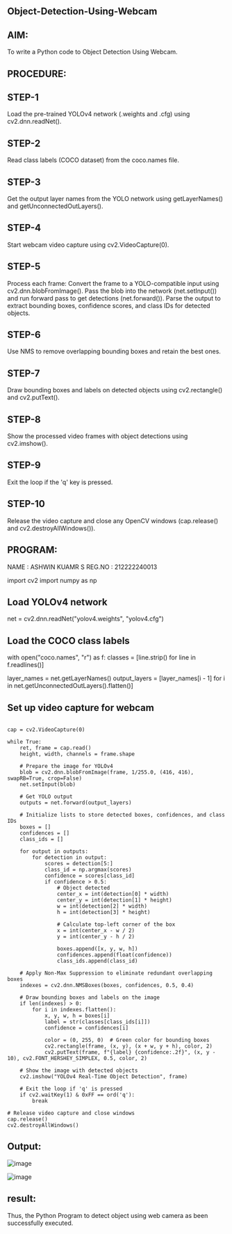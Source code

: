 ## Object-Detection-Using-Webcam
## AIM:
To write a Python code to Object Detection Using Webcam.

## PROCEDURE:
## STEP-1 

Load the pre-trained YOLOv4 network (.weights and .cfg) using cv2.dnn.readNet().

## STEP-2
Read class labels (COCO dataset) from the coco.names file.

## STEP-3
Get the output layer names from the YOLO network using getLayerNames() and getUnconnectedOutLayers().

## STEP-4
Start webcam video capture using cv2.VideoCapture(0).

## STEP-5 
Process each frame:
Convert the frame to a YOLO-compatible input using cv2.dnn.blobFromImage(). 
Pass the blob into the network (net.setInput()) and run forward pass to get detections (net.forward()). 
Parse the output to extract bounding boxes, confidence scores, and class IDs for detected objects. 
## STEP-6 
Use NMS to remove overlapping bounding boxes and retain the best ones.

## STEP-7 
Draw bounding boxes and labels on detected objects using cv2.rectangle() and cv2.putText().

## STEP-8 
Show the processed video frames with object detections using cv2.imshow().

## STEP-9
Exit the loop if the 'q' key is pressed.

## STEP-10 
Release the video capture and close any OpenCV windows (cap.release() and cv2.destroyAllWindows()).

## PROGRAM:
NAME : ASHWIN KUAMR S
REG.NO : 212222240013

import cv2
import numpy as np

## Load YOLOv4 network
net = cv2.dnn.readNet("yolov4.weights", "yolov4.cfg")

## Load the COCO class labels
with open("coco.names", "r") as f:
    classes = [line.strip() for line in f.readlines()]

layer_names = net.getLayerNames()
output_layers = [layer_names[i - 1] for i in net.getUnconnectedOutLayers().flatten()]

## Set up video capture for webcam
```

cap = cv2.VideoCapture(0)

while True:
    ret, frame = cap.read()
    height, width, channels = frame.shape

    # Prepare the image for YOLOv4
    blob = cv2.dnn.blobFromImage(frame, 1/255.0, (416, 416), swapRB=True, crop=False)
    net.setInput(blob)
    
    # Get YOLO output
    outputs = net.forward(output_layers)
    
    # Initialize lists to store detected boxes, confidences, and class IDs
    boxes = []
    confidences = []
    class_ids = []

    for output in outputs:
        for detection in output:
            scores = detection[5:]
            class_id = np.argmax(scores)
            confidence = scores[class_id]
            if confidence > 0.5:
                # Object detected
                center_x = int(detection[0] * width)
                center_y = int(detection[1] * height)
                w = int(detection[2] * width)
                h = int(detection[3] * height)

                # Calculate top-left corner of the box
                x = int(center_x - w / 2)
                y = int(center_y - h / 2)

                boxes.append([x, y, w, h])
                confidences.append(float(confidence))
                class_ids.append(class_id)

    # Apply Non-Max Suppression to eliminate redundant overlapping boxes
    indexes = cv2.dnn.NMSBoxes(boxes, confidences, 0.5, 0.4)

    # Draw bounding boxes and labels on the image
    if len(indexes) > 0:
        for i in indexes.flatten():
            x, y, w, h = boxes[i]
            label = str(classes[class_ids[i]])
            confidence = confidences[i]

            color = (0, 255, 0)  # Green color for bounding boxes
            cv2.rectangle(frame, (x, y), (x + w, y + h), color, 2)
            cv2.putText(frame, f"{label} {confidence:.2f}", (x, y - 10), cv2.FONT_HERSHEY_SIMPLEX, 0.5, color, 2)

    # Show the image with detected objects
    cv2.imshow("YOLOv4 Real-Time Object Detection", frame)

    # Exit the loop if 'q' is pressed
    if cv2.waitKey(1) & 0xFF == ord('q'):
        break

# Release video capture and close windows
cap.release()
cv2.destroyAllWindows()

```
## Output:

![image](https://github.com/user-attachments/assets/58cbff9b-a2ca-42b5-bf7e-6982766a54b9)

![image](https://github.com/user-attachments/assets/89cd3135-d4d6-4f4b-aa0c-886d678c3400)

## result:
Thus, the Python Program to detect object using web camera as been successfully executed.
